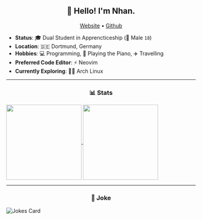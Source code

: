 <h2 align="center">👋 Hello! I'm Nhan.</h2>
<p align="center">
  <a href="https://nhanpham.vercel.app">Website</a> •
  <a href="https://github.com/Nitestack">Github</a>
</p>

- **Status**: 🎓 Dual Student in Apprencticeship (👨 Male `18`)
- **Location**: 🇩🇪 Dortmund, Germany
- **Hobbies**: 💻 Programming, 🎹 Playing the Piano, ✈️ Travelling
- **Preferred Code Editor**: ⚡ Neovim
- **Currently Exploring**: 🧑‍💻 Arch Linux

---

<h3 align="center">📊 Stats</h3>

<a href="https://github.com/Nitestack">
  <img height=200 align="center" src="https://github-readme-stats.vercel.app/api?username=Nitestack&count_private=true&theme=transparent&hide_border=true" />
</a>
<a href="https://github.com/Nitestack">
  <img height=200 align="center" src="https://github-readme-stats.vercel.app/api/top-langs/?username=Nitestack&theme=transparent&hide_border=true&layout=compact&langs_count=8&card_width=320" />
</a>

---

<h3 align="center">🤣 Joke</h3>

![Jokes Card](https://readme-jokes.vercel.app/api?hideBorder&theme=tokyonight)
